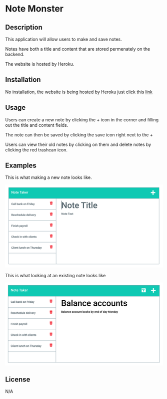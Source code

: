 # Note Monster

## Description

This application will allow users to make and save notes.

Notes have both a title and content that are stored permenately on the backend.

The website is hosted by Heroku.

## Installation

No installation, the website is being hosted by Heroku just click this [link](https://note-monster.herokuapp.com/notes)

## Usage

Users can create a new note by clicking the + icon in the corner and filling out the title and content fields.

The note can then be saved by clicking the save icon right next to the +

Users can view their old notes by clicking on them and delete notes by clicking the red trashcan icon.

## Examples

This is what making a new note looks like.

![note creation example](./images/notemonstersc1.png)

This is what looking at an existing note looks like

![note viewing example](./images/notemonstersc2.png)

## License

N/A
